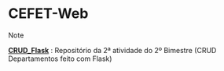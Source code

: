 # CEFET-Web
> [!NOTE]
> <b>[CRUD_Flask]([https://github.com/reisbraga/CRUD_Flask])</b>  : Repositório da 2ª atividade do 2º Bimestre (CRUD Departamentos feito com Flask)
